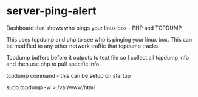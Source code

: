 # server-ping-alert
Dashboard that shows who pings your linux box - PHP and TCPDUMP

This uses tcpdump and php to see who is pinging your linux box.  This can be modified to any other network traffic that tcpdump tracks.

Tcpdump buffers before it outputs to text file so I collect all tcpdump info and then use php to pull specific info.


tcpdump command - this can be setup on startup

sudo tcpdump -w > /var/www/html
